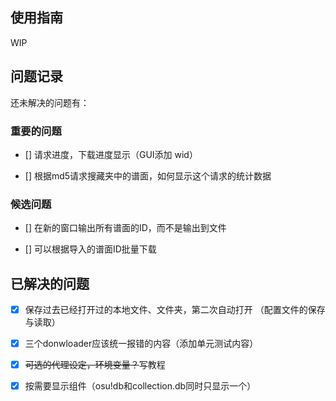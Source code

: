 ## 使用指南

WIP

## 问题记录

还未解决的问题有：

### 重要的问题


- [] 请求进度，下载进度显示（GUI添加 wid）

- [] 根据md5请求搜藏夹中的谱面，如何显示这个请求的统计数据

### 候选问题

- [] 在新的窗口输出所有谱面的ID，而不是输出到文件

- [] 可以根据导入的谱面ID批量下载

## 已解决的问题

- [x] 保存过去已经打开过的本地文件、文件夹，第二次自动打开 （配置文件的保存与读取）

- [x] 三个donwloader应该统一报错的内容（添加单元测试内容）

- [x] ~~可选的代理设定，环境变量？~~写教程

- [x] 按需要显示组件（osu!db和collection.db同时只显示一个）
